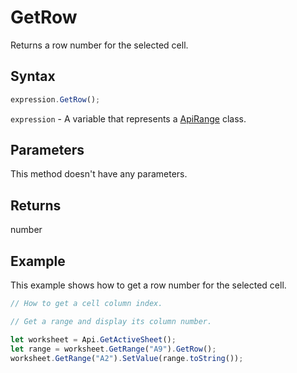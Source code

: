 # GetRow

Returns a row number for the selected cell.

## Syntax

```javascript
expression.GetRow();
```

`expression` - A variable that represents a [ApiRange](../ApiRange.md) class.

## Parameters

This method doesn't have any parameters.

## Returns

number

## Example

This example shows how to get a row number for the selected cell.

```javascript editor-xlsx
// How to get a cell column index.

// Get a range and display its column number.

let worksheet = Api.GetActiveSheet();
let range = worksheet.GetRange("A9").GetRow();
worksheet.GetRange("A2").SetValue(range.toString());
```

